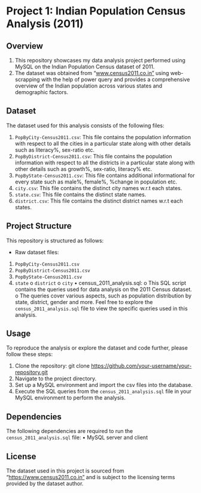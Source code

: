 # Project 1: Indian Population Census Analysis (2011)
## Overview
1. This repository showcases my data analysis project performed using MySQL on the Indian Population Census dataset of 2011. 
2. The dataset was obtained from “www.census2011.co.in” using web-scrapping with the help of power query and provides a comprehensive overview of the Indian population across various states and demographic factors.
## Dataset
The dataset used for this analysis consists of the following files:
1. `PopByCity-Census2011.csv`: This file contains the population information with respect to all the cities in a particular state along with other details such as literacy%, sex-ratio etc.
2. `PopByDistrict-Census2011.csv`: This file contains the population information with respect to all the districts in a particular state along with other details such as growth%, sex-ratio, literacy% etc.
3. `PopByState-Census2011.csv`: This file contains additional informational for every state such as male%, female%, %change in population etc.
4. `city.csv`: This file contains the distinct city names w.r.t each states.
5. `state.csv`: This file contains the distinct state names.
6. `district.csv`: This file contains the distinct district names w.r.t each states.
## Project Structure
This repository is structured as follows:
- Raw dataset files: 
1) `PopByCity-Census2011.csv`
2) `PopByDistrict-Census2011.csv`
3) `PopByState-Census2011.csv`
4) `state`
o	`district`
o	`city`
•	census_2011_analysis.sql: 
o	This SQL script contains the queries used for data analysis on the 2011 Census dataset. 
o	The queries cover various aspects, such as population distribution by state, district, gender and more.
Feel free to explore the `census_2011_analysis.sql` file to view the specific queries used in this analysis.
## Usage
To reproduce the analysis or explore the dataset and code further, please follow these steps:
1.	Clone the repository:
git clone https://github.com/your-username/your-repository.git
2.	Navigate to the project directory.
3.	Set up a MySQL environment and import the csv files into the database.
4.	Execute the SQL queries from the `census_2011_analysis.sql` file in your MySQL environment to perform the analysis.
## Dependencies
The following dependencies are required to run the `census_2011_analysis.sql` file:
•	MySQL server and client
## License
The dataset used in this project is sourced from “https://www.census2011.co.in” and is subject to the licensing terms provided by the dataset author.

